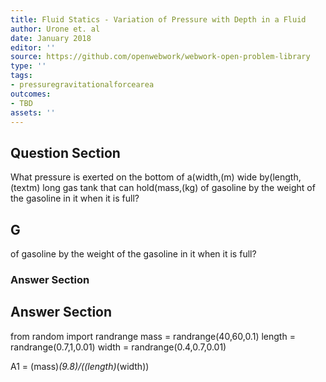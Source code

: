 ```yaml
---
title: Fluid Statics - Variation of Pressure with Depth in a Fluid
author: Urone et. al
date: January 2018
editor: ''
source: https://github.com/openwebwork/webwork-open-problem-library
type: ''
tags:
- pressuregravitationalforcearea
outcomes:
- TBD
assets: ''
---
```


## Question Section 

What pressure is exerted on the bottom of a(width,(m) wide by(length,(textm) long gas tank that can hold(mass,(kg) of gasoline by the weight of the gasoline in it when it is full?
## G
of gasoline by the weight of the gasoline in it when it is full?
### Answer Section


## Answer Section

from random import randrange
mass = randrange(40,60,0.1)
length = randrange(0.7,1,0.01)
width = randrange(0.4,0.7,0.01)

A1 = (mass)*(9.8)/((length)*(width))